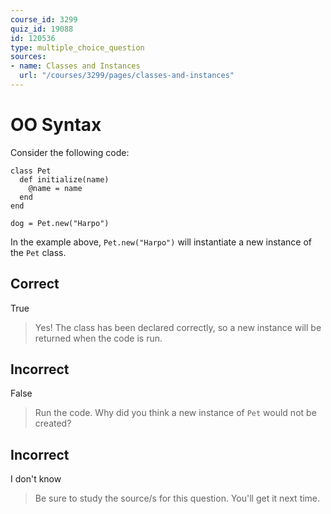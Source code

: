 ```yaml
---
course_id: 3299
quiz_id: 19088
id: 120536
type: multiple_choice_question
sources:
- name: Classes and Instances
  url: "/courses/3299/pages/classes-and-instances"
---
```


# OO Syntax

Consider the following code:

```
class Pet
  def initialize(name)
    @name = name
  end
end

dog = Pet.new("Harpo")
```

In the example above,&nbsp;`Pet.new("Harpo")`&nbsp;will instantiate a new
instance of the&nbsp;`Pet`&nbsp;class.

## Correct

True

> Yes! The class has been declared correctly, so a new instance will be returned
> when the code is run.

## Incorrect

False

> Run the code. Why did you think a new instance of `Pet` would not be created?

## Incorrect

I don't know

> Be sure to study the source/s for this question. You'll get it next time.

